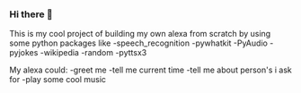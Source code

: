 ### Hi there 👋

This is my cool project of building my own alexa from scratch by using some python packages like
-speech_recognition
-pywhatkit
-PyAudio
-pyjokes
-wikipedia
-random
-pyttsx3

My alexa could:
-greet me
-tell me current time
-tell me about person's i ask for
-play some cool music


